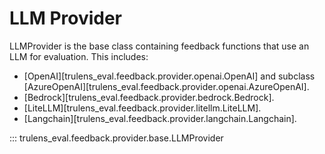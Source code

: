 # LLM Provider

LLMProvider is the base class containing feedback functions that use an LLM for
evaluation. This includes:

* [OpenAI][trulens_eval.feedback.provider.openai.OpenAI] and subclass [AzureOpenAI][trulens_eval.feedback.provider.openai.AzureOpenAI].
* [Bedrock][trulens_eval.feedback.provider.bedrock.Bedrock].
* [LiteLLM][trulens_eval.feedback.provider.litellm.LiteLLM].
* [Langchain][trulens_eval.feedback.provider.langchain.Langchain].

::: trulens_eval.feedback.provider.base.LLMProvider
